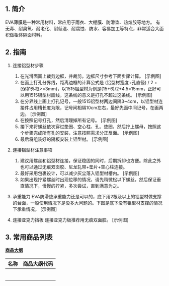 ## 1. 简介
EVA薄膜是一种常用材料，常应用于雨衣、大棚膜、防滑垫、热熔胶等地方。
有无毒、耐臭氧、耐老化、耐低温、耐腐蚀、防水、容易加工等特点，非常适合大面积做柜体隔面材料。

## 2. 指南
1. 连接铝型材步骤
	1. 在光滑面画上裁剪边框，并裁剪。边框尺寸参考下面步骤计算。
	[示例图]  
	2. 在画上打孔分界线，距离边框的计算公式是 (铝型材宽度+孔直径) / 2 + (保护外框>=3mm)，以1515铝型材为例是(15+6)/2+4.5=15mm，正好可以用1515铝型材画线，这条线的意义是打孔不超过这条线。
	[示例图]
	3. 在分界线上画上打孔记号，一般1515铝型材两边间隔3~4cm，以铝型材连接件占用槽长度为限，记号间相隔10cm左右，最好先画中间记号，在画两边。
	[示例图]
	4. 在按照记号打孔，然后清理掉所有记号。
	[示例图]
	5. 接下来将螺丝依次穿过垫圈、空心柱、孔、垫圈，然后拧上螺母，按照这个步骤完成所有孔的安装，注意按照需求分正反面。
	[示例图]
	6. 最后将组装好的隔板安装上铝型材。
	[示例图]

2. 连接铝型材注意事项
	1. 建议用螺丝和铝型材连接，保证稳固的同时，后期拆卸也方便。除此之外也可以通过无痕双面胶、尼龙轧带+垫片+空心柱连接。
	2. 最好采用包裹设计，可以减少灰尘落入铝型材槽内。
	[示例图]  
	3. 如果出现拧紧螺丝时出现位移的情况，请先稍微松以下螺丝，然后保证垂直情况下，慢慢的拧紧，多次尝试，直到满意为之。

3. 承重能力
EVA防滑垫承重能力还是可以的，底下用2根及以上的铝型材做支撑的台面，一般使用情况下是没多大问题的。下图是底下没有铝型材支撑的情况下承重情况。
[示例图]  

4. 连接亚克力挡板
连接亚克力板推荐用无痕双面胶。
[示例图]  

## 3. 常用商品列表

**[商品大纲](https://gitee.com/kukela/frame-create/tree/master/doc/商品大纲.md)**

| 名称 | 商品大纲代码 |
| -------------- | ----------- |
| | |
| | |
| | |
| | |
| | |
| | |


